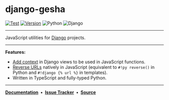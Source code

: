 # django-gesha

[![Test](https://github.com/ely-as/django-gesha/actions/workflows/test.yml/badge.svg?branch=main)](https://github.com/ely-as/django-gesha/actions/workflows/test.yml)
[![Version](https://img.shields.io/pypi/v/django-gesha)](https://pypi.org/project/django-gesha/)
![Python](https://img.shields.io/pypi/pyversions/django-gesha)
![Django](https://img.shields.io/pypi/djversions/django-gesha)

---

JavaScript utilities for [Django](https://www.djangoproject.com/) projects.

---

**Features:**

  - [Add context](user_guide/#add-context) in Django views to be used in JavaScript
    functions.
  - [Reverse URLs](user_guide/#reverse-urls) natively in JavaScript (equivalent to
    `#!py reverse()` in Python and `#!django {% url %}` in templates).
  - Written in TypeScript and fully-typed Python.

---

[**Documentation**](https://django-gesha.readthedocs.io/en/latest/)
**&nbsp;•&nbsp;**
[**Issue Tracker**](https://github.com/ely-as/django-gesha/issues)
**&nbsp;•&nbsp;**
[**Source**](https://github.com/ely-as/django-gesha)
